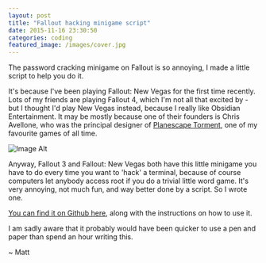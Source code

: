 ```yaml
---
layout: post
title: "Fallout hacking minigame script"
date: 2015-11-16 23:30:50
categories: coding
featured_image: /images/cover.jpg
---
```


The password cracking minigame on Fallout is so annoying, I made a little script to help you do it.

It's because I've been playing Fallout: New Vegas for the first time recently. Lots of my friends are playing Fallout 4, which I'm not all that excited by - but I thought I'd play New Vegas instead, because I really like Obsidian Entertainment. It may be mostly because one of their founders is Chris Avellone, who was the principal designer of [Planescape Torment]( https://en.wikipedia.org/wiki/Planescape%3A_Torment), one of my favourite games of all time.

![Image Alt](http://i.stack.imgur.com/ckL1M.jpg)

Anyway, Fallout 3 and Fallout: New Vegas both have this little minigame you have to do every time you want to 'hack' a terminal, because of course computers let anybody access root if you do a trivial little word game. It's very annoying, not much fun, and way better done by a script. So I wrote one.

[You can find it on Github here](https://github.com/burythehammer/fallout-password-checker), along with the instructions on how to use it.

I am sadly aware that it probably would have been quicker to use a pen and paper than spend an hour writing this.

~ Matt
